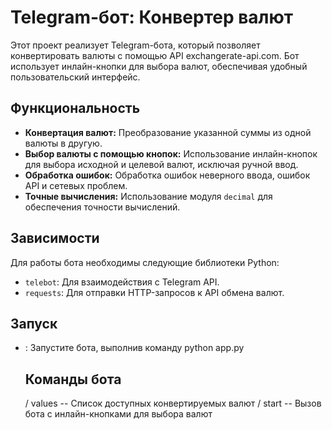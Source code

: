 # Telegram-бот: Конвертер валют

Этот проект реализует Telegram-бота, который позволяет конвертировать валюты с помощью API exchangerate-api.com.  Бот использует инлайн-кнопки для выбора валют, обеспечивая удобный пользовательский интерфейс.

## Функциональность

* **Конвертация валют:**  Преобразование указанной суммы из одной валюты в другую.
* **Выбор валюты с помощью кнопок:**  Использование инлайн-кнопок для выбора исходной и целевой валют, исключая ручной ввод.
* **Обработка ошибок:**  Обработка ошибок неверного ввода, ошибок API и сетевых проблем.
* **Точные вычисления:** Использование модуля `decimal` для обеспечения точности вычислений.


## Зависимости

Для работы бота необходимы следующие библиотеки Python:

* `telebot`:  Для взаимодействия с Telegram API.
* `requests`: Для отправки HTTP-запросов к API обмена валют.
## Запуск
* : Запустите бота, выполнив команду python app.py
  ## Команды бота
  / values --  Список доступных конвертируемых валют
  / start -- Вызов бота с инлайн-кнопками для выбора валют
